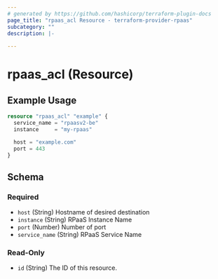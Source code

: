 ```yaml
---
# generated by https://github.com/hashicorp/terraform-plugin-docs
page_title: "rpaas_acl Resource - terraform-provider-rpaas"
subcategory: ""
description: |-
  
---
```


# rpaas_acl (Resource)



## Example Usage

```terraform
resource "rpaas_acl" "example" {
  service_name = "rpaasv2-be"
  instance     = "my-rpaas"

  host = "example.com"
  port = 443
}
```

<!-- schema generated by tfplugindocs -->
## Schema

### Required

- `host` (String) Hostname of desired destination
- `instance` (String) RPaaS Instance Name
- `port` (Number) Number of port
- `service_name` (String) RPaaS Service Name

### Read-Only

- `id` (String) The ID of this resource.


